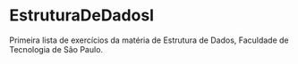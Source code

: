 # EstruturaDeDadosI
Primeira lista de exercícios da matéria de Estrutura de Dados, Faculdade de Tecnologia de São Paulo. 
